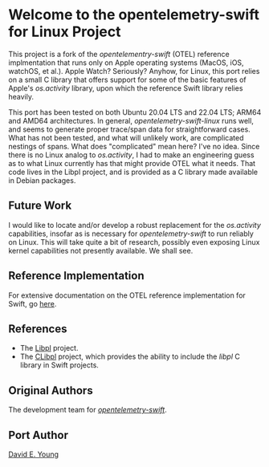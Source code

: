 
# Welcome to the opentelemetry-swift for Linux Project #

This project is a fork of the _opentelementry-swift_ (OTEL) reference implmentation that runs only on Apple operating
systems (MacOS, iOS, watchOS, et al.). Apple Watch? Seriously? Anyhow, for Linux, this port relies on a small C library
that offers support for some of the basic features of Apple's _os.activity_ library, upon which the reference Swift
library relies heavily.

This port has been tested on both Ubuntu 20.04 LTS and 22.04 LTS; ARM64 and AMD64 architectures. In general,
_opentelemetry-swift-linux_ runs well, and seems to generate proper trace/span data for straightforward cases. What has
not been tested, and what will unlikely work, are complicated nestings of spans. What does "complicated" mean here? I've
no idea. Since there is no Linux analog to _os.activity_, I had to make an engineering guess as to what Linux currently
has that might provide OTEL what it needs. That code lives in the Libpl project, and is provided as a C library made
available in Debian packages.

## Future Work ##

I would like to locate and/or develop a robust replacement for the _os.activity_ capabilities, insofar as is necessary
for _opentelemetry-swift_ to run reliably on Linux. This will take quite a bit of research, possibly even exposing Linux
kernel capabilities not presently available. We shall see.

## Reference Implementation ##

For extensive documentation on the OTEL reference implementation for Swift, go [here](https://github.com/open-telemetry/opentelemetry-swift).

## References ##

- The [Libpl](https://github.com/youngde811/libpl) project.
- The [CLibpl](https://github.com/youngde811/CLibpl) project, which provides the ability to include the _libpl_ C
  library in Swift projects.

## Original Authors ##

The development team for [_opentelemetry-swift_](https://github.com/open-telemetry/opentelemetry-swift).

## Port Author ##

[David E. Young](youngde811@pobox.com)

